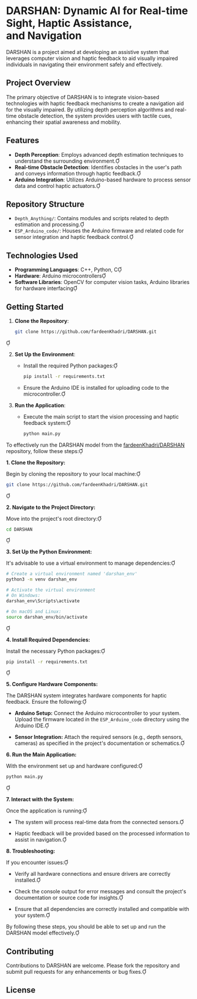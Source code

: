 
# DARSHAN: Dynamic AI for Real-time Sight, Haptic Assistance, and Navigation

DARSHAN is a project aimed at developing an assistive system that leverages computer vision and haptic feedback to aid visually impaired individuals in navigating their environment safely and effectively.

## Project Overview

The primary objective of DARSHAN is to integrate vision-based technologies with haptic feedback mechanisms to create a navigation aid for the visually impaired. By utilizing depth perception algorithms and real-time obstacle detection, the system provides users with tactile cues, enhancing their spatial awareness and mobility.

## Features

- **Depth Perception**: Employs advanced depth estimation techniques to understand the surrounding environment.
- **Real-time Obstacle Detection**: Identifies obstacles in the user's path and conveys information through haptic feedback.
- **Arduino Integration**: Utilizes Arduino-based hardware to process sensor data and control haptic actuators.

## Repository Structure

- `Depth_Anything/`: Contains modules and scripts related to depth estimation and processing.
- `ESP_Arduino_code/`: Houses the Arduino firmware and related code for sensor integration and haptic feedback control.

## Technologies Used

- **Programming Languages**: C++, Python, C
- **Hardware**: Arduino microcontrollers
- **Software Libraries**: OpenCV for computer vision tasks, Arduino libraries for hardware interfacing

## Getting Started

1. **Clone the Repository**:

   ```bash
   git clone https://github.com/fardeenKhadri/DARSHAN.git
   ```


2. **Set Up the Environment**:

   - Install the required Python packages:

     ```bash
     pip install -r requirements.txt
     ```

   - Ensure the Arduino IDE is installed for uploading code to the microcontroller.



3. **Run the Application**:

   - Execute the main script to start the vision processing and haptic feedback system:

     ```bash
     python main.py
     ```

To effectively run the DARSHAN model from the [fardeenKhadri/DARSHAN](https://github.com/fardeenKhadri/DARSHAN) repository, follow these steps:

**1. Clone the Repository:**

Begin by cloning the repository to your local machine:


```bash
git clone https://github.com/fardeenKhadri/DARSHAN.git
```


**2. Navigate to the Project Directory:**

Move into the project's root directory:


```bash
cd DARSHAN
```


**3. Set Up the Python Environment:**

It's advisable to use a virtual environment to manage dependencies:


```bash
# Create a virtual environment named 'darshan_env'
python3 -m venv darshan_env

# Activate the virtual environment
# On Windows:
darshan_env\Scripts\activate

# On macOS and Linux:
source darshan_env/bin/activate
```


**4. Install Required Dependencies:**

Install the necessary Python packages:


```bash
pip install -r requirements.txt
```


**5. Configure Hardware Components:**

The DARSHAN system integrates hardware components for haptic feedback. Ensure the following:

- **Arduino Setup:** Connect the Arduino microcontroller to your system. Upload the firmware located in the `ESP_Arduino_code` directory using the Arduino IDE.

- **Sensor Integration:** Attach the required sensors (e.g., depth sensors, cameras) as specified in the project's documentation or schematics.

**6. Run the Main Application:**

With the environment set up and hardware configured:


```bash
python main.py
```


**7. Interact with the System:**

Once the application is running:

- The system will process real-time data from the connected sensors.

- Haptic feedback will be provided based on the processed information to assist in navigation.

**8. Troubleshooting:**

If you encounter issues:

- Verify all hardware connections and ensure drivers are correctly installed.

- Check the console output for error messages and consult the project's documentation or source code for insights.

- Ensure that all dependencies are correctly installed and compatible with your system.

By following these steps, you should be able to set up and run the DARSHAN model effectively. 


## Contributing

Contributions to DARSHAN are welcome. Please fork the repository and submit pull requests for any enhancements or bug fixes.

## License

